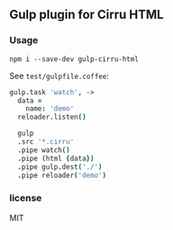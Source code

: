 
Gulp plugin for Cirru HTML
----

### Usage

```
npm i --save-dev gulp-cirru-html
```

See `test/gulpfile.coffee`:

```coffee
gulp.task 'watch', ->
  data =
    name: 'demo'
  reloader.listen()

  gulp
  .src '*.cirru'
  .pipe watch()
  .pipe (html {data})
  .pipe gulp.dest('./')
  .pipe reloader('demo')
```

### license

MIT
